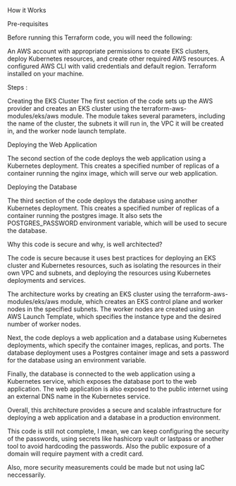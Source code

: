 How it Works


Pre-requisites

Before running this Terraform code, you will need the following:

An AWS account with appropriate permissions to create EKS clusters, deploy Kubernetes resources, and create other required AWS resources.
A configured AWS CLI with valid credentials and default region.
Terraform installed on your machine.

Steps : 

Creating the EKS Cluster
The first section of the code sets up the AWS provider and creates an EKS cluster using the terraform-aws-modules/eks/aws module. The module takes several parameters, including the name of the cluster, the subnets it will run in, the VPC it will be created in, and the worker node launch template.

Deploying the Web Application

The second section of the code deploys the web application using a Kubernetes deployment. This creates a specified number of replicas of a container running the nginx image, which will serve our web application.

Deploying the Database

The third section of the code deploys the database using another Kubernetes deployment. This creates a specified number of replicas of a container running the postgres image. It also sets the POSTGRES_PASSWORD environment variable, which will be used to secure the database.


Why this code is secure and why, is well architected?

The code is secure because it uses best practices for deploying an EKS cluster and Kubernetes resources, such as isolating the resources in their own VPC and subnets, and deploying the resources using Kubernetes deployments and services.

The architecture works by creating an EKS cluster using the terraform-aws-modules/eks/aws module, which creates an EKS control plane and worker nodes in the specified subnets. The worker nodes are created using an AWS Launch Template, which specifies the instance type and the desired number of worker nodes.

Next, the code deploys a web application and a database using Kubernetes deployments, which specify the container images, replicas, and ports. The database deployment uses a Postgres container image and sets a password for the database using an environment variable.

Finally, the database is connected to the web application using a Kubernetes service, which exposes the database port to the web application. The web application is also exposed to the public internet using an external DNS name in the Kubernetes service.

Overall, this architecture provides a secure and scalable infrastructure for deploying a web application and a database in a production environment.

This code is still not complete, I mean, we can keep configuring the security of the passwords, using secrets like hashicorp vault or lastpass or another tool to avoid hardcoding the passwords. Also the public exposure of a domain will require payment with a credit card.

Also, more security measurements could be made but not using IaC neccessarily.







